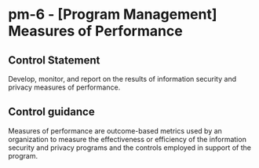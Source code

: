 # pm-6 - \[Program Management\] Measures of Performance

## Control Statement

Develop, monitor, and report on the results of information security and privacy measures of performance.

## Control guidance

Measures of performance are outcome-based metrics used by an organization to measure the effectiveness or efficiency of the information security and privacy programs and the controls employed in support of the program.
